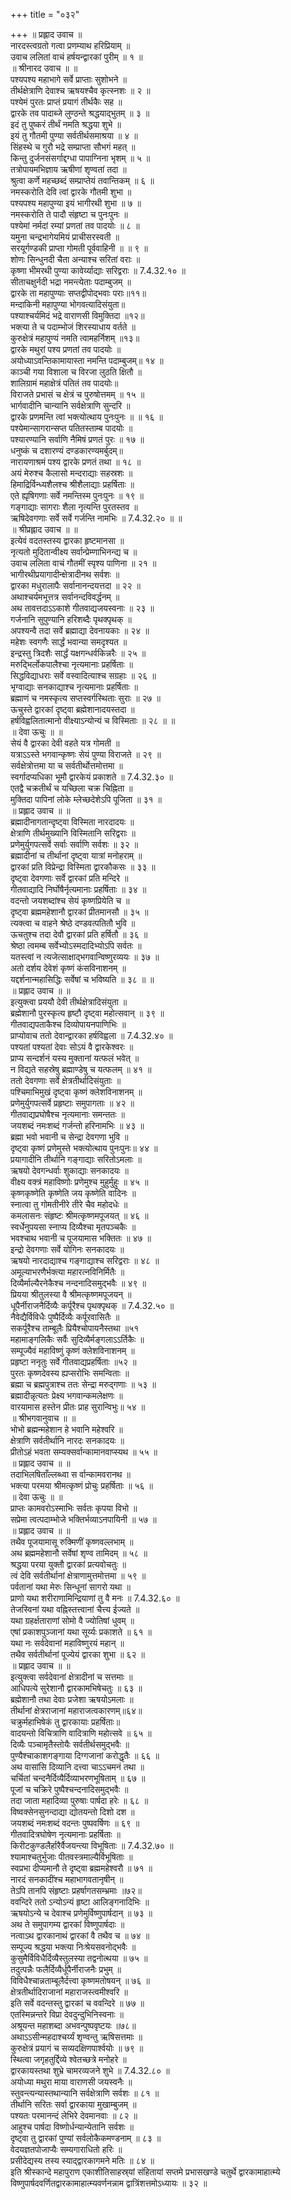 +++
title = "०३२"

+++
॥ प्रह्लाद उवाच ॥  
नारदस्त्वग्रतो गत्वा प्रणम्याथ हरिप्रियाम् ॥  
उवाच ललितां वाचं हर्षयन्द्वारकां पुरीम् ॥ १ ॥  
॥ श्रीनारद उवाच ॥ ॥  
पश्यपश्य महाभागे सर्वे प्राप्ताः सुशोभने ॥  
तीर्थक्षेत्राणि देवाश्च ऋषयश्चैव कृत्स्नशः ॥ २ ॥  
पश्येमं पुरतः प्राप्तं प्रयागं तीर्थकैः सह ॥  
द्वारके तव पादाब्जे लुण्ठन्ते श्रद्धयाद्भुतम् ॥ ३ ॥  
इदं तु पुष्करं तीर्थं नमति श्रद्धया शुभे ॥  
इयं तु गौतमी पुण्या सर्वतीर्थसमाश्रया ॥ ४ ॥  
सिंहस्थे च गुरौ भद्रे सम्प्राप्ता सौभगं महत् ॥  
किन्तु दुर्जनसंसर्गाद्दग्धा पापाग्निना भृशम् ॥ ५ ॥  
तत्रोपायमभिज्ञाय ऋषीणां शृण्वतां तदा ॥  
श्रुत्वा कर्णे महच्छब्दं सम्प्राप्तेयं तवान्तिकम् ॥ ६ ॥  
नमस्करोति देवि त्वां द्वारके गौतमी शुभा ॥  
पश्यपश्य महापुण्या इयं भागीरथी शुभा ॥ ७ ॥  
नमस्करोति ते पादौ संहृष्टा च पुनःपुनः ॥  
पश्येमां नर्मदां रम्यां प्रणतां तव पादयोः ॥ ८ ॥  
यमुना चन्द्रभागेयमियं प्राचीसरस्वती ॥  
सरयूर्गण्डकी प्राप्ता गोमती पूर्ववाहिनी ॥ ॥ ९ ॥  
शोणः सिन्धुनदी चैता अन्याश्च सरितां वराः ॥  
कृष्णा भीमरथी पुण्या कावेर्य्याद्याः सरिद्वराः ॥ 7.4.32.१० ॥  
सीताचक्षुर्नदी भद्रा नमन्त्येताः पदाम्बुजम् ॥  
द्वारके ता महापुण्याः सप्तद्वीपोद्भवाः पराः॥११॥  
मन्दाकिनी महापुण्या भोगवत्यादिसंयुता॥  
पश्याश्चर्यमिदं भद्रे वाराणसी विमुक्तिदा ॥१२॥  
भक्त्या ते च पदाम्भोजं शिरस्याधाय वर्तते ॥  
कुरुक्षेत्रं महापुण्यं नमति त्वामहर्निशम् ॥१३॥  
द्वारके मथुरां पश्य प्रणतां तव पादयोः ॥  
अयोध्याऽवन्तिकामायास्ता नमन्ति पदाम्बुजम्॥ १४ ॥  
काञ्ची गया विशाला च विरजा लुठति क्षितौ ॥  
शालिग्रामं महाक्षेत्रं पतितं तव पादयोः॥  
विराजते प्रभासं च क्षेत्रं च पुरुषोत्तमम् ॥ १५ ॥  
भार्गवादीनि चान्यानि सर्वक्षेत्राणि सुन्दरि ॥  
द्वारके प्रणमन्ति त्वां भक्त्योत्थाय पुनःपुनः ॥ ॥ १६ ॥  
पश्येमान्सागरान्सप्त पतितस्ताम्ब पादयोः ॥  
पश्यारण्यानि सर्वाणि नैमिषं प्रणतं पुरः ॥ १७ ॥  
धनुष्कं च दशारण्यं दण्डकारण्यमर्बुदम्॥  
नारायणाश्रमं पश्य द्वारके प्रणतं तथा ॥ १८ ॥  
अयं मेरुश्च कैलासो मन्दराद्याः सहस्रशः ॥  
हिमाद्रिर्विन्ध्यशैलश्च श्रीशैलाद्याः प्रहर्षिताः ॥  
एते ह्यृषिगणाः सर्वे नमन्तिस्म पुनःपुनः ॥ १९ ॥  
गङ्गाद्याः सागराः शैला नृत्यन्ति पुरतस्तव ॥  
ऋषिदेवगणाः सर्वे सर्वे गर्जन्ति नामभिः ॥ 7.4.32.२० ॥ ॥  
॥ श्रीप्रह्लाद उवाच ॥ ॥  
इत्येवं वदतस्तस्य द्वारका हृष्टमानसा ॥  
नृत्यतो मुदितान्वीक्ष्य सर्वान्प्रेम्णाभिनन्द्य च ॥  
उवाच ललिता वाचं गौतमीं स्पृश्य पाणिना ॥ २१ ॥  
भागीरथीप्रयागादीन्क्षेत्रादीनथ सर्वशः ॥  
द्वारका मधुरालापैः सर्वानानन्दयत्तदा ॥ २२ ॥  
अथाश्चर्यमभूत्तत्र सर्वानन्दविवर्द्धनम् ॥  
अथ तावत्तदाऽऽकाशे गीतवाद्यजयस्वनाः ॥ २३ ॥  
गर्जनानि सुपुण्यानि हरिशब्दैः पृथक्पृथक् ॥  
अपश्यन्वै तदा सर्वे ब्रह्माद्या देवनायकाः ॥ २४ ॥  
महेशः स्वगणैः सार्द्धं भवान्या समदृश्यत ॥  
इन्द्रस्तु त्रिदशैः सार्द्धं यक्षगन्धर्वकिन्नरैः ॥ २५ ॥  
मरुद्भिर्लोकपालैश्चा नृत्यमानाः प्रहर्षिताः ॥  
सिद्धविद्याधराः सर्वे वस्वादित्याश्च सग्रहाः ॥ २६ ॥  
भृग्वाद्याः सनकाद्याश्च नृत्यमानाः प्रहर्षिताः ॥  
ब्रह्माणं च नमस्कृत्य सप्तस्वर्गस्थिताः सुराः ॥ २७ ॥  
ऊचुस्ते द्वारकां दृष्ट्वा ब्रह्मेशानादयस्तदा ॥  
हर्षविह्वलितात्मानो वीक्ष्याऽन्योन्यं च विस्मिताः ॥ २८ ॥ ॥  
॥ देवा ऊचुः ॥ ॥  
सेयं वै द्वारका देवी वहते यत्र गोमती ॥  
यत्राऽऽस्ते भगवान्कृष्णः सेयं पुण्या विराजते ॥ २९ ॥  
सर्वक्षेत्रोत्तमा या च सर्वतीर्थोत्तमोत्तमा ॥  
स्वर्गादप्यधिका भूमौ द्वारकेयं प्रकाशते ॥ 7.4.32.३० ॥  
एतद्वै चक्रतीर्थं च यच्छिला चक्र चिह्निता ॥  
मुक्तिदा पापिनां लोके म्लेच्छदेशेऽपि पूजिता ॥ ३१ ॥  
॥ प्रह्लाद उवाच ॥ ॥  
ब्रह्मादीनागतान्दृष्ट्वा विस्मिता नारदादयः ॥  
क्षेत्राणि तीर्थमुख्यानि विस्मितानि सरिद्वराः ॥  
प्रणेमुर्युगपत्सर्वे सर्वाः सर्वाणि सर्वशः ॥ ३२ ॥  
ब्रह्मादीनां च तीर्थानां दृष्ट्वा यात्रां मनोहराम् ॥  
द्वारकां प्रति विप्रेन्द्रा विस्मिता द्वारकौकसः ॥ ३३ ॥  
दृष्ट्वा देवगणाः सर्वे द्वारकां प्रति मन्दिरे ॥  
गीतवाद्यादि निर्घोषैर्नृत्यमानाः प्रहर्षिताः ॥ ३४ ॥  
वदन्तो जयशब्दांश्च सेयं कृष्णप्रियेति च ॥  
दृष्ट्वा ब्रह्ममहेशानौ द्वारकां प्रीतमानसौ ॥ ३५ ॥  
त्यक्त्वा च वाहने श्रेष्ठे दण्डवत्पतितौ भुवि ॥  
ऊचतुश्च तदा देवौ द्वारकां प्रति हर्षितौ ॥ ३६ ॥  
श्रेष्ठा त्वमम्ब सर्वेभ्योऽस्मदादिभ्योऽपि सर्वतः ॥  
यतस्त्वां न त्यजेत्साक्षाद्भगवान्विष्णुरव्ययः ॥ ३७ ॥  
अतो दर्शय देवेशं कृष्णं कंसविनाशनम् ॥  
यद्दर्शनान्महासिद्धिः सर्वेषां च भविष्यति ॥ ३८ ॥ ॥  
॥ प्रह्लाद उवाच ॥ ॥  
इत्युक्त्वा प्रययौ देवी तीर्थक्षेत्रादिसंयुता ॥  
ब्रह्मेशानौ पुरस्कृत्य हृष्टौ दृष्ट्वा महोत्सवान् ॥ ३९ ॥  
गीतवाद्यपताकैश्च दिव्योपायनपाणिभिः ॥  
प्राप्योवाच ततो देवान्द्वारका हर्षविह्वला ॥ 7.4.32.४० ॥  
पश्यतां पश्यतां देवाः सोऽयं वै द्वारकेश्वरः ॥  
प्राप्य सन्दर्शनं यस्य मुक्तानां यत्फलं भवेत् ॥  
न विद्यते सहस्रेषु ब्रह्माण्डेषु च यत्फलम् ॥ ४१ ॥  
ततो देवगणाः सर्वे क्षेत्रतीर्थादिसंयुताः ॥  
पश्चिमाभिमुखं दृष्ट्वा कृष्णं क्लेशविनाशनम् ॥  
प्रणेमुर्युगपत्सर्वे प्रहृष्टाः समुपागताः ॥ ४२ ॥  
गीतवाद्यप्रघोषैश्च नृत्यमानाः समन्ततः ॥  
जयशब्दं नमःशब्दं गर्जन्तो हरिनामभिः ॥ ४३ ॥  
ब्रह्मा भवो भवानी च सेन्द्रा देवगणा भुवि ॥  
दृष्ट्वा कृष्णं प्रणेमुस्ते भक्त्योत्थाय पुनःपुनः॥ ४४ ॥  
प्रयागादीनि तीर्थानि गङ्गाद्याः सरितोऽमलाः ॥  
ऋषयो देवगन्धर्वाः शुकाद्याः सनकादयः ॥  
वीक्ष्य वक्त्रं महाविष्णोः प्रणेमुश्च मुहुर्मुहुः ॥ ४५ ॥  
कृष्णकृष्णेति कृष्णेति जय कृष्णेति वादिनः ॥  
स्नात्वा तु गोमतीनीरे तीरे चैव महोदधेः ॥  
कमलासनः संहृष्टः श्रीमत्कृष्णमपूजयत् ॥ ४६ ॥  
स्वर्धेनुपयसा स्नाप्य दिव्यैश्चा मृतपञ्चकैः ॥  
भवश्चाथ भवानी च पूजयामास भक्तितः ॥ ४७ ॥  
इन्द्रो देवगणाः सर्वे योगिनः सनकादयः ॥  
ऋषयो नारदाद्याश्च गङ्गाद्याश्च सरिद्वराः ॥ ४८ ॥  
अमूल्याभरणैर्भक्त्या महारत्नविनिर्मितैः ॥  
दिव्यैर्माल्यैरनेकैश्च नन्दनादिसमुद्भवैः ॥ ४९ ॥  
प्रियया श्रीतुलस्या वै श्रीमत्कृष्णमपूजयन् ॥  
धूपैर्नीराजनैर्दिव्यैः कर्पूरैश्च पृथक्पृथक् ॥ 7.4.32.५० ॥  
नैवेद्यैर्विविधैः पुष्पैर्दिव्यैः कर्पूरवासितैः ॥  
सकर्पूरैश्च ताम्बूलैः प्रियैश्चोपायनैस्तथा ॥५१  
महामाङ्गलिकैः सर्वैः सुदिव्यैर्मङ्गलाऽऽर्तिकैः ॥  
सम्पूज्यैवं महाविष्णुं कृष्णं क्लेशविनाशनम् ॥  
प्रहृष्टा ननृतुः सर्वे गीतवाद्यप्रहर्षिताः ॥५२ ॥  
पुरतः कृष्णदेवस्य ह्यप्सरोभिः समन्विताः ॥  
ब्रह्मा च ब्रह्मपुत्राश्च ततः सेन्द्रा मरुद्गणाः ॥ ५३ ॥  
ब्रह्मादीन्नृत्यतः प्रेक्ष्य भगवान्कमलेक्षणः ॥  
वारयामास हस्तेन प्रीतः प्राह सुरान्विभुः॥ ५४ ॥  
॥ श्रीभगवानुवाच ॥ ॥  
भोभो ब्रह्मन्महेशान हे भवानि महेश्वरि ॥  
क्षेत्राणि सर्वतीर्थानि नारदः सनकादयः ॥  
प्रीतोऽहं भवता सम्यक्सर्वान्कामानवाप्स्यथ ॥ ५५ ॥  
॥ प्रह्लाद उवाच ॥ ॥  
तदाभिलषिताँल्लब्ध्वा स र्वान्कामवरानथ ॥  
भक्त्या परमया श्रीमत्कृष्णं प्रोचुः प्रहर्षिताः ॥ ५६ ॥  
॥ देवा ऊचुः ॥ ॥  
प्राप्तः कामवरोऽस्माभिः सर्वतः कृपया विभो ॥  
सप्रेमा त्वत्पदाम्भोजे भक्तिर्भव्याऽनपायिनी ॥ ५७ ॥  
॥ प्रह्लाद उवाच ॥ ॥  
तथैव पूजयामासू रुक्मिणीं कृष्णवल्लभाम् ॥  
अथ ब्रह्ममहेशानौ सर्वेषां शृण्व तामिदम् ॥ ५८ ॥  
श्रद्धया परया युक्तौ द्वारकां प्रत्यवोचतुः ॥  
त्वं देवि सर्वतीर्थानां क्षेत्राणामुत्तमोत्तमा ॥ ५९ ॥  
पर्वतानां यथा मेरुः सिन्धूनां सागरो यथा ॥  
प्राणो यथा शरीराणामिन्द्रियाणां तु वै मनः ॥ 7.4.32.६० ॥  
तेजस्विनां यथा वह्निस्तत्त्वानां चैत्त्य ईज्यते ॥  
यथा ग्रहर्क्षताराणां सोमो वै ज्योतिषां धुवम् ॥  
एषां प्रकाशपुञ्जानां यथा सूर्य्यः प्रकाशते ॥ ६१ ॥  
यथा नः सर्वदेवानां महाविष्णुरयं महान् ॥  
तथैव सर्वतीर्थानां पूज्येयं द्वारका शुभा ॥ ६२ ॥  
॥ प्रह्लाद उवाच ॥ ॥  
इत्युक्त्वा सर्वदेवानां क्षेत्रादीनां च सत्तमाः ॥  
आधिपत्ये सुरेशानौ द्वारकामभिषेचतुः ॥ ६३ ॥  
ब्रह्मेशानौ तथा देवाः प्रजेशा ऋषयोऽमलाः ॥  
तीर्थानां क्षेत्रराजानां महाराजत्वकारणम्॥६४॥  
चक्रुर्महाभिषेकं तु द्वारकायाः प्रहर्षिताः॥  
वादयन्तो विचित्राणि वादित्राणि महोत्सवे ॥ ६५ ॥  
दिव्यैः पञ्चामृतैस्तोयैः सर्वतीर्थसमुद्भवैः ॥  
पुण्यैश्चाकाशगङ्गाया दिग्गजानां करोद्धृतैः ॥ ६६ ॥  
अथ वासांसि दिव्यानि दत्त्वा चाऽऽचमनं तथा ॥  
चर्चितां चन्दनैर्दिव्यैर्दिव्याभरणभूषिताम् ॥ ६७ ॥  
पूजां च चक्रिरे पुष्पैश्चन्दनादिसमुद्भवैः ॥  
तदा जाता महादिव्या पुरुषाः पार्षदा हरेः ॥ ६८ ॥  
विष्वक्सेनसुनन्दाद्या द्योतयन्तो दिशो दश ॥  
जयशब्दं नमःशब्दं वदन्तः पुष्पवर्षिणः ॥ ६९ ॥  
गीतवादित्रघोषेण नृत्यमानाः प्रहर्षिताः ॥  
किरीटकुण्डलैर्हारैर्वैजयन्त्या विभूषिताः ॥ 7.4.32.७० ॥  
श्यामाश्चतुर्भुजाः पीतवस्त्रमाल्यैर्विभूषिताः ॥  
स्वप्रभा दीप्यमानौ ते दृष्ट्वा ब्रह्ममहेश्वरौ ॥ ७१ ॥  
नारदं सनकादींश्च महाभागवतानृषीन् ॥  
तेऽपि तानपि संहृष्टाः प्रहर्षागतसम्भ्रमाः ॥७२॥  
ववन्दिरे ततो ऽन्योऽन्यं हृष्टा आलिङ्गनादिभिः ॥  
ऋषयोऽन्ये च देवाश्च प्रणेमुर्विष्णुपार्षदान् ॥ ७३ ॥  
अथ ते समुपागम्य द्वारकां विष्णुपार्षदाः ॥  
नत्वाऽथ द्वारकानाथं द्वारकां वै तथैव च ॥ ७४ ॥  
सम्पूज्य श्रद्धया भक्त्या निःश्रेयसवनोद्भवैः ॥  
कुसुमैर्विविधैर्दिव्यैस्तुलस्या तद्वनोत्थया ॥ ७५ ॥  
तदुत्पन्नैः फलैर्दिव्यैर्धूपैर्नीराजनैः प्रभुम् ॥  
विविधैश्चान्नताम्बूलैर्दत्त्वा कृष्णमतोषयन् ॥ ७६ ॥  
क्षेत्रतीर्थादिराजानां महाराजस्त्वमीश्वरि ॥  
इति सर्वे वदन्तस्तु द्वारकां च ववन्दिरे ॥ ७७ ॥  
एतस्मिन्नन्तरे विप्रा देवदुन्दुभिनिस्वनाः ॥  
अश्रूयन्त महाशब्दा अभवन्पुष्पवृष्टयः ॥७८॥  
अथाऽऽसीन्महदाश्चर्य्यं शृण्वन्तु ऋषिसत्तमाः ॥  
कुरुक्षेत्रं प्रयागं च सव्यदक्षिणपार्श्वयोः ॥ ७९ ॥  
स्थित्वा जगृहतुर्द्दिव्ये श्वेतच्छत्रे मनोहरे ॥  
द्वारकायस्तथा शुभ्रे चामरव्यजने शुभे ॥ 7.4.32.८० ॥  
अयोध्या मथुरा माया वाराणसी जयस्वनैः ॥  
स्तुवन्त्यन्यास्तथान्यानि सर्वक्षेत्राणि सर्वशः ॥ ८१ ॥  
तीर्थानि सरितः सर्वा द्वारकाया मुखाम्बुजम् ॥  
पश्यतः परमानन्दं लेभिरे देवमानवाः ॥ ८२ ॥  
आहुश्च पार्षदा विष्णोर्धन्यान्येतानि सर्वशः ॥  
दृष्ट्वा तु द्वारकां पुण्यां सर्वलोकैकमण्डनाम् ॥ ८३ ॥  
वेदयज्ञतपोजाप्यैः सम्यगाराधितो हरिः ॥  
प्रसीदेद्यस्य तस्य स्याद्द्वारकागमने मतिः ॥ ८४ ॥  
इति श्रीस्कान्दे महापुराण एकाशीतिसाहस्र्यां संहितायां सप्तमे प्रभासखण्डे चतुर्थे द्वारकामाहात्म्ये विष्णुपार्षदवर्णितद्वारकामाहात्म्यवर्णनन्नाम द्वात्रिंशत्तमोऽध्यायः ॥ ३२ ॥